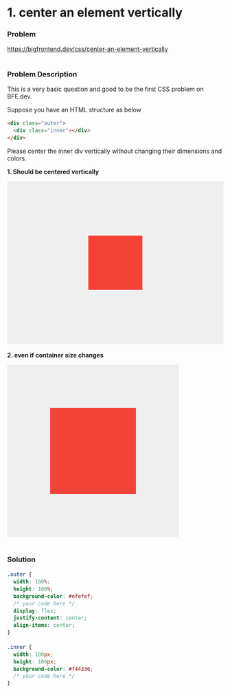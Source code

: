 # 1. center an element vertically

### Problem

https://bigfrontend.dev/css/center-an-element-vertically

#

### Problem Description

This is a very basic question and good to be the first CSS problem on BFE.dev.

Suppose you have an HTML structure as below

```html
<div class="outer">
  <div class="inner"></div>
</div>
```

Please center the inner div vertically without changing their dimensions and colors.

**1. Should be centered vertically**

![result 1](result-1.png)

**2. even if container size changes**

![result 2](result-2.png)

#

### Solution

```css
.outer {
  width: 100%;
  height: 100%;
  background-color: #efefef;
  /* your code here */
  display: flex;
  justify-content: center;
  align-items: center;
}

.inner {
  width: 100px;
  height: 100px;
  background-color: #f44336;
  /* your code here */
}
```
